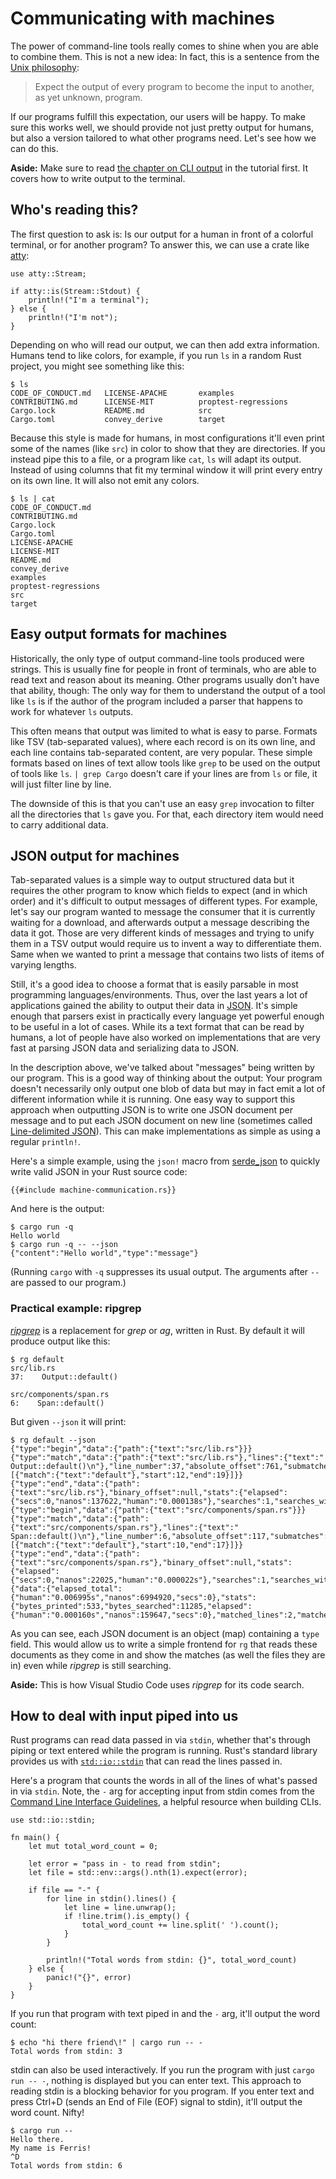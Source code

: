 # Communicating with machines

The power of command-line tools really comes to shine
when you are able to combine them.
This is not a new idea:
In fact, this is a sentence from the [Unix philosophy]:

> Expect the output of every program to become the input to another, as yet unknown, program.

[Unix philosophy]: https://en.wikipedia.org/wiki/Unix_philosophy

If our programs fulfill this expectation,
our users will be happy.
To make sure this works well,
we should provide not just pretty output for humans,
but also a version tailored to what other programs need.
Let's see how we can do this.

<aside>

**Aside:**
Make sure to read [the chapter on CLI output][output]
in the tutorial first.
It covers how to write output to the terminal.

[output]: ../tutorial/output.html

</aside>

## Who's reading this?

The first question to ask is:
Is our output for a human in front of a colorful terminal,
or for another program?
To answer this,
we can use a crate like [atty]:

[atty]: https://crates.io/crates/atty

```rust,ignore
use atty::Stream;

if atty::is(Stream::Stdout) {
    println!("I'm a terminal");
} else {
    println!("I'm not");
}
```

Depending on who will read our output,
we can then add extra information.
Humans tend to like colors,
for example,
if you run `ls` in a random Rust project,
you might see something like this:

```console
$ ls
CODE_OF_CONDUCT.md   LICENSE-APACHE       examples
CONTRIBUTING.md      LICENSE-MIT          proptest-regressions
Cargo.lock           README.md            src
Cargo.toml           convey_derive        target
```

Because this style is made for humans,
in most configurations
it'll even print some of the names (like `src`) in color
to show that they are directories.
If you instead pipe this to a file,
or a program like `cat`,
`ls` will adapt its output.
Instead of using columns that fit my terminal window
it will print every entry on its own line.
It will also not emit any colors.

```console
$ ls | cat
CODE_OF_CONDUCT.md
CONTRIBUTING.md
Cargo.lock
Cargo.toml
LICENSE-APACHE
LICENSE-MIT
README.md
convey_derive
examples
proptest-regressions
src
target
```

## Easy output formats for machines

Historically,
the only type of output command-line tools produced were strings.
This is usually fine for people in front of terminals,
who are able to read text
and reason about its meaning.
Other programs usually don't have that ability, though:
The only way for them to understand the output of a tool
like `ls`
is if the author of the program included a parser
that happens to work for whatever `ls` outputs.

This often means
that output was limited to what is easy to parse.
Formats like TSV (tab-separated values),
where each record is on its own line,
and each line contains tab-separated content,
are very popular.
These simple formats based on lines of text
allow tools like `grep`
to be used on the output of tools like `ls`.
`| grep Cargo` doesn't care if your lines are from `ls` or file,
it will just filter line by line.

The downside of this is that you can't use
an easy `grep` invocation to filter all the directories that `ls` gave you.
For that, each directory item would need to carry additional data.

## JSON output for machines

Tab-separated values is a simple way
to output structured data
but it requires the other program to know which fields to expect
(and in which order)
and it's difficult to output messages of different types.
For example,
let's say our program wanted to message the consumer
that it is currently waiting for a download,
and afterwards output a message describing the data it got.
Those are very different kinds of messages
and trying to unify them in a TSV output
would require us to invent a way to differentiate them.
Same when we wanted to print a message that contains two lists
of items of varying lengths.

Still,
it's a good idea to choose a format that is easily parsable
in most programming languages/environments.
Thus,
over the last years a lot of applications gained the ability
to output their data in [JSON].
It's simple enough that parsers exist in practically every language
yet powerful enough to be useful in a lot of cases.
While its a text format that can be read by humans,
a lot of people have also worked on implementations that are very fast at
parsing JSON data and serializing data to JSON.

[JSON]: https://www.json.org/

In the description above,
we've talked about "messages" being written by our program.
This is a good way of thinking about the output:
Your program doesn't necessarily only output one blob of data
but may in fact emit a lot of different information
while it is running.
One easy way to support this approach when outputting JSON
is to write one JSON document per message
and to put each JSON document on new line
(sometimes called [Line-delimited JSON][jsonlines]).
This can make implementations as simple as using a regular `println!`.

[jsonlines]: https://en.wikipedia.org/wiki/JSON_streaming#Line-delimited_JSON

Here's a simple example,
using the `json!` macro from [serde_json]
to quickly write valid JSON in your Rust source code:

[serde_json]: https://crates.io/crates/serde_json

```rust,ignore
{{#include machine-communication.rs}}
```

And here is the output:

```console
$ cargo run -q
Hello world
$ cargo run -q -- --json
{"content":"Hello world","type":"message"}
```

(Running `cargo` with `-q` suppresses its usual output.
The arguments after `--` are passed to our program.)

### Practical example: ripgrep

_[ripgrep]_ is a replacement for _grep_ or _ag_, written in Rust.
By default it will produce output like this:

[ripgrep]: https://github.com/BurntSushi/ripgrep

```console
$ rg default
src/lib.rs
37:    Output::default()

src/components/span.rs
6:    Span::default()
```

But given `--json` it will print:

```console
$ rg default --json
{"type":"begin","data":{"path":{"text":"src/lib.rs"}}}
{"type":"match","data":{"path":{"text":"src/lib.rs"},"lines":{"text":"    Output::default()\n"},"line_number":37,"absolute_offset":761,"submatches":[{"match":{"text":"default"},"start":12,"end":19}]}}
{"type":"end","data":{"path":{"text":"src/lib.rs"},"binary_offset":null,"stats":{"elapsed":{"secs":0,"nanos":137622,"human":"0.000138s"},"searches":1,"searches_with_match":1,"bytes_searched":6064,"bytes_printed":256,"matched_lines":1,"matches":1}}}
{"type":"begin","data":{"path":{"text":"src/components/span.rs"}}}
{"type":"match","data":{"path":{"text":"src/components/span.rs"},"lines":{"text":"    Span::default()\n"},"line_number":6,"absolute_offset":117,"submatches":[{"match":{"text":"default"},"start":10,"end":17}]}}
{"type":"end","data":{"path":{"text":"src/components/span.rs"},"binary_offset":null,"stats":{"elapsed":{"secs":0,"nanos":22025,"human":"0.000022s"},"searches":1,"searches_with_match":1,"bytes_searched":5221,"bytes_printed":277,"matched_lines":1,"matches":1}}}
{"data":{"elapsed_total":{"human":"0.006995s","nanos":6994920,"secs":0},"stats":{"bytes_printed":533,"bytes_searched":11285,"elapsed":{"human":"0.000160s","nanos":159647,"secs":0},"matched_lines":2,"matches":2,"searches":2,"searches_with_match":2}},"type":"summary"}
```

As you can see,
each JSON document is an object (map) containing a `type` field.
This would allow us to write a simple frontend for `rg`
that reads these documents as they come in and show the matches
(as well the files they are in)
even while _ripgrep_ is still searching.

<aside>

**Aside:**
This is how Visual Studio Code uses _ripgrep_ for its code search.

</aside>

## How to deal with input piped into us


Rust programs can read data passed in via `stdin`, whether that's through
piping or text entered while the program is running. Rust's standard library
provides us with
[`std::io::stdin`](https://doc.rust-lang.org/std/io/fn.stdin.html) that can
read the lines passed in.

Here's a program that counts the words in all of the lines of what's passed in
via `stdin`. Note, the `-` arg for accepting input from stdin comes from the [Command Line Interface Guidelines](https://clig.dev), a helpful resource when building CLIs.

``` rust,ignore
use std::io::stdin;

fn main() {
    let mut total_word_count = 0;

    let error = "pass in - to read from stdin";
    let file = std::env::args().nth(1).expect(error);

    if file == "-" {
        for line in stdin().lines() {
            let line = line.unwrap();
            if !line.trim().is_empty() {
                total_word_count += line.split(' ').count();
            }
        }

        println!("Total words from stdin: {}", total_word_count)
    } else {
        panic!("{}", error)
    }
}
```

If you run that program with text piped in and the `-` arg, it'll output the
word count:

``` console
$ echo "hi there friend\!" | cargo run -- -
Total words from stdin: 3
```

stdin can also be used interactively. If you run the program with just `cargo
run -- -`, nothing is displayed but you can enter text. This approach to
reading stdin is a blocking behavior for you program. If you enter text and
press Ctrl+D (sends an End of File (EOF) signal to stdin), it'll output the
word count. Nifty!

``` console
$ cargo run --
Hello there.
My name is Ferris!
^D
Total words from stdin: 6
```
